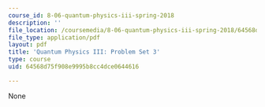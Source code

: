 ```yaml
---
course_id: 8-06-quantum-physics-iii-spring-2018
description: ''
file_location: /coursemedia/8-06-quantum-physics-iii-spring-2018/64568d75f908e9995b8cc4dce0644616_MIT8_06S18ps3.pdf
file_type: application/pdf
layout: pdf
title: 'Quantum Physics III: Problem Set 3'
type: course
uid: 64568d75f908e9995b8cc4dce0644616

---
```

None